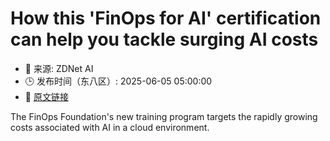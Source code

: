 # How this 'FinOps for AI' certification can help you tackle surging AI costs
- 📅 来源: ZDNet AI
- 🕒 发布时间（东八区）: 2025-06-05 05:00:00
- 🔗 [原文链接](https://www.zdnet.com/article/how-this-finops-for-ai-certification-can-help-you-tackle-surging-ai-costs/)

The FinOps Foundation's new training program targets the rapidly growing costs associated with AI in a cloud environment.